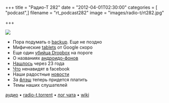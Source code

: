 +++
title = "Радио-Т 282"
date = "2012-04-01T02:30:00"
categories = [ "podcast",]
filename = "rt_podcast282"
image = "images/radio-t/rt282.jpg"

+++

![](https://radio-t.com/images/radio-t/rt282.jpg)

- Пора подумать о [backup](http://gigaom.com/cloud/seriously-now-people-back-your-stuff-up/). Еще не поздно
- Мифические [tablets](http://online.wsj.com/article/SB10001424052702303404704577312043639469540.html) от Google скоро
- Еще один [убийца Dropbox](http://arstechnica.com/gadgets/news/2012/03/google-drive-leaked-screenshots-show-up-to-5gb-free-storage.ars) на пороге
- О названиях [андроидо-фонов](http://techcrunch.com/2012/03/26/condom-or-android-handset-name/)
- [Нашлось](http://www.geek.com/articles/games/prince-of-persia-creator-finds-lost-source-code-23-years-later-20120329/) через 23 года
- [Что](http://thenextweb.com/facebook/2012/03/29/instagram-photos-are-the-most-annoying-facebook-photo-trend-and-could-get-you-unfriend) ненавидят в facebook
- Наши радостные [новости](http://habrahabr.ru/post/141016/)
- За [флэш](http://news.cnet.com/8301-30685_3-57405606-264/adobe-to-charge-flash-coders-to-use-premium-features/) теперь придется платить
- Темы наших слушателей

[аудио](https://cdn.radio-t.com/rt_podcast282.mp3) • [radio-t.torrent](https://cdn.radio-t.com/torrents/rt_podcast282.mp3.torrent) • [лог чата](http://chat.radio-t.com/logs/radio-t-282.html) • [wiki](http://wiki.radio-t.com/%D0%92%D1%8B%D0%BF%D1%83%D1%81%D0%BA_282)<audio src="https://cdn.radio-t.com/rt_podcast282.mp3" preload="none"></audio>
